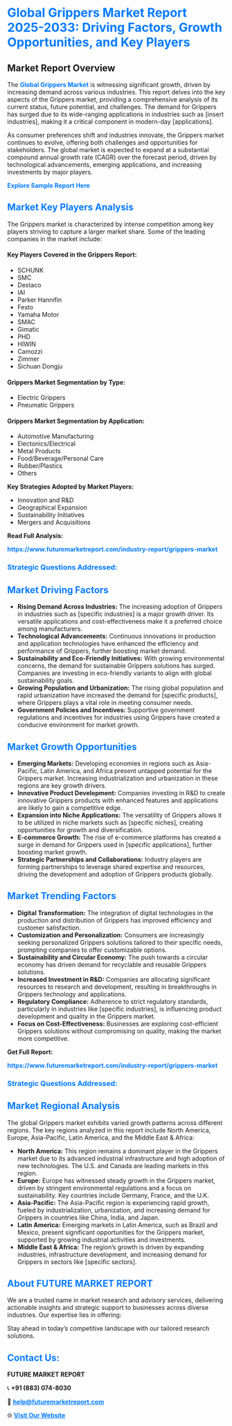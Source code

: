 <h1 style="color: #007BFF;">Global Grippers Market Report 2025-2033: Driving Factors, Growth Opportunities, and Key Players</h1>

<section id="overview">
<h2>Market Report Overview</h2>
<p>The <a href="https://www.futuremarketreport.com/industry-report/grippers-market" style="color: #007BFF; text-decoration: none;"><strong>Global Grippers Market</strong></a> is witnessing significant growth, driven by increasing demand across various industries. This report delves into the key aspects of the Grippers market, providing a comprehensive analysis of its current status, future potential, and challenges. The demand for Grippers has surged due to its wide-ranging applications in industries such as [insert industries], making it a critical component in modern-day [applications].</p>
<p>As consumer preferences shift and industries innovate, the Grippers market continues to evolve, offering both challenges and opportunities for stakeholders. The global market is expected to expand at a substantial compound annual growth rate (CAGR) over the forecast period, driven by technological advancements, emerging applications, and increasing investments by major players.</p>
</section>

<section id="overview">
<p><a href="https://www.futuremarketreport.com/request-sample/reportId=60791" style="color: #007BFF; text-decoration: none;"><strong>Explore Sample Report Here</strong></a></p>
</section>

<section id="key-players">
<h2 style="color: #007BFF;">Market Key Players Analysis</h2>
<p>The Grippers market is characterized by intense competition among key players striving to capture a larger market share. Some of the leading companies in the market include:</p>
<h4>Key Players Covered in the Grippers Report:</h4>
<ul><li>SCHUNK</li><li>SMC</li><li>Destaco</li><li>IAI</li><li>Parker Hannifin</li><li>Festo</li><li>Yamaha Motor</li><li>SMAC</li><li>Gimatic</li><li>PHD</li><li>HIWIN</li><li>Camozzi</li><li>Zimmer</li><li>Sichuan Dongju</li></ul>
<h4>Grippers Market Segmentation by Type:</h4>
<ul><li>Electric Grippers</li><li>Pneumatic Grippers</li></ul>

<h4>Grippers Market Segmentation by Application:</h4>
<ul><li>Automotive Manufacturing</li><li>Electonics/Electrical</li><li>Metal Products</li><li>Food/Beverage/Personal Care</li><li>Rubber/Plastics</li><li>Others</li></ul>
<p><strong>Key Strategies Adopted by Market Players:</strong></p>
<ul>
<li>Innovation and R&D</li>
<li>Geographical Expansion</li>
<li>Sustainability Initiatives</li>
<li>Mergers and Acquisitions</li>
</ul>
</section>

<section>
<p><strong>Read Full Analysis: </strong></p><a href="https://www.futuremarketreport.com/industry-report/grippers-market" style="color: #007BFF; text-decoration: none;"><strong>https://www.futuremarketreport.com/industry-report/grippers-market</strong></a>
<h3 style="color: #007BFF;">Strategic Questions Addressed:</h3>
</section>

<section id="driving-factors">
<h2 style="color: #007BFF;">Market Driving Factors</h2>
<ul>
<li><strong>Rising Demand Across Industries:</strong> The increasing adoption of Grippers in industries such as [specific industries] is a major growth driver. Its versatile applications and cost-effectiveness make it a preferred choice among manufacturers.</li>
<li><strong>Technological Advancements:</strong> Continuous innovations in production and application technologies have enhanced the efficiency and performance of Grippers, further boosting market demand.</li>
<li><strong>Sustainability and Eco-Friendly Initiatives:</strong> With growing environmental concerns, the demand for sustainable Grippers solutions has surged. Companies are investing in eco-friendly variants to align with global sustainability goals.</li>
<li><strong>Growing Population and Urbanization:</strong> The rising global population and rapid urbanization have increased the demand for [specific products], where Grippers plays a vital role in meeting consumer needs.</li>
<li><strong>Government Policies and Incentives:</strong> Supportive government regulations and incentives for industries using Grippers have created a conducive environment for market growth.</li>
</ul>
</section>

<section id="growth-opportunities">
<h2 style="color: #007BFF;">Market Growth Opportunities</h2>
<ul>
<li><strong>Emerging Markets:</strong> Developing economies in regions such as Asia-Pacific, Latin America, and Africa present untapped potential for the Grippers market. Increasing industrialization and urbanization in these regions are key growth drivers.</li>
<li><strong>Innovative Product Development:</strong> Companies investing in R&D to create innovative Grippers products with enhanced features and applications are likely to gain a competitive edge.</li>
<li><strong>Expansion into Niche Applications:</strong> The versatility of Grippers allows it to be utilized in niche markets such as [specific niches], creating opportunities for growth and diversification.</li>
<li><strong>E-commerce Growth:</strong> The rise of e-commerce platforms has created a surge in demand for Grippers used in [specific applications], further boosting market growth.</li>
<li><strong>Strategic Partnerships and Collaborations:</strong> Industry players are forming partnerships to leverage shared expertise and resources, driving the development and adoption of Grippers products globally.</li>
</ul>
</section>

<section id="trending-factors">
<h2 style="color: #007BFF;">Market Trending Factors</h2>
<ul>
<li><strong>Digital Transformation:</strong> The integration of digital technologies in the production and distribution of Grippers has improved efficiency and customer satisfaction.</li>
<li><strong>Customization and Personalization:</strong> Consumers are increasingly seeking personalized Grippers solutions tailored to their specific needs, prompting companies to offer customizable options.</li>
<li><strong>Sustainability and Circular Economy:</strong> The push towards a circular economy has driven demand for recyclable and reusable Grippers solutions.</li>
<li><strong>Increased Investment in R&D:</strong> Companies are allocating significant resources to research and development, resulting in breakthroughs in Grippers technology and applications.</li>
<li><strong>Regulatory Compliance:</strong> Adherence to strict regulatory standards, particularly in industries like [specific industries], is influencing product development and quality in the Grippers market.</li>
<li><strong>Focus on Cost-Effectiveness:</strong> Businesses are exploring cost-efficient Grippers solutions without compromising on quality, making the market more competitive.</li>
</ul>
</section>

<section>
<p><strong>Get Full Report: </strong></p><a href="https://www.futuremarketreport.com/industry-report/grippers-market" style="color: #007BFF; text-decoration: none;"><strong>https://www.futuremarketreport.com/industry-report/grippers-market</strong></a>
<h3 style="color: #007BFF;">Strategic Questions Addressed:</h3>
</section>


<section id="regional-analysis">
<h2 style="color: #007BFF;">Market Regional Analysis</h2>
<p>The global Grippers market exhibits varied growth patterns across different regions. The key regions analyzed in this report include North America, Europe, Asia-Pacific, Latin America, and the Middle East & Africa:</p>
<ul>
<li><strong>North America:</strong> This region remains a dominant player in the Grippers market due to its advanced industrial infrastructure and high adoption of new technologies. The U.S. and Canada are leading markets in this region.</li>
<li><strong>Europe:</strong> Europe has witnessed steady growth in the Grippers market, driven by stringent environmental regulations and a focus on sustainability. Key countries include Germany, France, and the U.K.</li>
<li><strong>Asia-Pacific:</strong> The Asia-Pacific region is experiencing rapid growth, fueled by industrialization, urbanization, and increasing demand for Grippers in countries like China, India, and Japan.</li>
<li><strong>Latin America:</strong> Emerging markets in Latin America, such as Brazil and Mexico, present significant opportunities for the Grippers market, supported by growing industrial activities and investments.</li>
<li><strong>Middle East & Africa:</strong> The region’s growth is driven by expanding industries, infrastructure development, and increasing demand for Grippers in sectors like [specific sectors].</li>
</ul>
</section>

<footer>
<h2 style="color: #007BFF;">About FUTURE MARKET REPORT</h2>
<p>We are a trusted name in market research and advisory services, delivering actionable insights and strategic support to businesses across diverse industries. Our expertise lies in offering:</p>

<p>Stay ahead in today’s competitive landscape with our tailored research solutions.</p>

<h2 style="color: #007BFF;">Contact Us:</h2>
<p><strong>FUTURE MARKET REPORT</strong></p>
<p>📞 <strong>+91 (883) 074-8030</strong></p>
<p>📧 <strong><a href="mailto:help@futuremarketreport.com" style="color: #007BFF;">help@futuremarketreport.com</a></strong></p>
<p>🌐 <strong><a href="https://www.futuremarketreport.com/" style="color: #007BFF;">Visit Our Website</a></strong></p>
</footer>